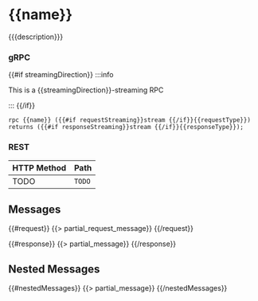 # {{name}}

{{{description}}}

### gRPC

{{#if streamingDirection}}
:::info

This is a {{streamingDirection}}-streaming RPC

:::
{{/if}}

```
rpc {{name}} ({{#if requestStreaming}}stream {{/if}}{{requestType}}) returns ({{#if responseStreaming}}stream {{/if}}{{responseType}});
```

### REST

| HTTP Method       | Path   |
| ----------------- | ------ |
| <Pill>TODO</Pill> | `TODO` |

## Messages

{{#request}}
{{> partial_request_message}}
{{/request}}

{{#response}}
{{> partial_message}}
{{/response}}

## Nested Messages

{{#nestedMessages}}
{{> partial_message}}
{{/nestedMessages}}
